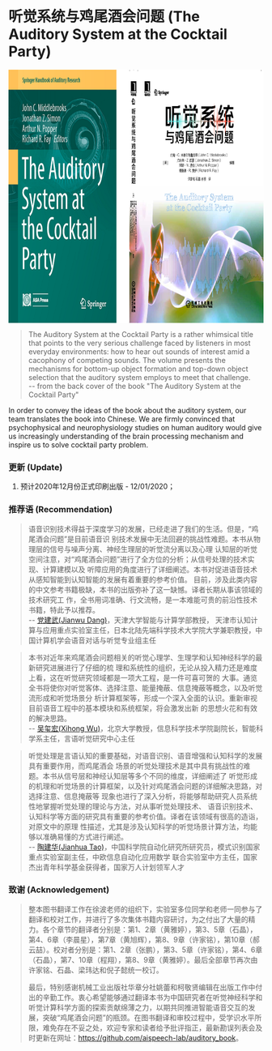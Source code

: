 # 听觉系统与鸡尾酒会问题 (The Auditory System at the Cocktail Party)

<img src="./assets/BookCover_The%20Auditory%20System%20at%20the%20Cocktail%20Party.png" height = "500" alt="BookCover" align=center />


> The Auditory System at the Cocktail Party is a rather whimsical title that points to the very serious challenge 
    faced by listeners in most everyday environments: how to hear out sounds of interest amid a cacophony of 
    competing sounds. The volume presents the mechanisms for bottom-up object formation and top-down object selection 
    that the auditory system employs to meet that challenge.  
     -- from the back cover of the book "The Auditory System at the Cocktail Party"


In order to convey the ideas of the book about the auditory system, our team translates the book into Chinese. We are
firmly convinced that psychophysical and neurophysiology studies on human auditory would give us increasingly 
understanding of the brain processing mechanism and inspire us to solve cocktail party problem.

### 更新 (Update)
1. 预计2020年12月份正式印刷出版 - 12/01/2020；

### 推荐语 (Recommendation)
> 语音识别技术得益于深度学习的发展，已经走进了我们的生活。但是，“鸡尾酒会问题”是目前语音识
别技术发展中无法回避的挑战性难题。本书从物理层的信号与噪声分离、神经生理层的听觉流分离以及心理
认知层的听觉空间注意，对“鸡尾酒会问题”进行了全方位的分析；从信号处理的技术实现、计算建模以及
听障应用的角度进行了详细阐述。本书对促进语音技术从感知智能到认知智能的发展有着重要的参考价值。
目前，涉及此类内容的中文参考书籍极缺，本书的出版弥补了这一缺憾。译者长期从事该领域的技术研究工
作，全书用词准确、行文流畅，是一本难能可贵的前沿性技术书籍，特此予以推荐。  
-- <a href="https://scholar.google.com/citations?user=Wk5ApskAAAAJ&hl=en&oi=ao" target="_blank">党建武(Jianwu Dang)</a>，天津大学智能与计算学部教授，
>天津市认知计算与应用重点实验室主任，日本北陆先端科学技术大学院大学兼职教授，中国计算机学会语音对话与听觉专业组主任

> 本书对近年来鸡尾酒会问题相关的听觉心理学、生理学和认知神经科学的最新研究进展进行了仔细的梳
理和系统性的组织，无论从投入精力还是难度上看，这在听觉研究领域都是一项大工程，是一件可喜可贺的
大事。通览全书将使你对听觉客体、选择注意、能量掩蔽、信息掩蔽等概念，以及听觉流形成和听觉场景分
析计算框架等，形成一个深入全面的认识。重新审视目前语音工程中的基本模块和系统框架，将会激发出新
的思想火花和有效的解决思路。  
-- <a href="https://scholar.google.com/citations?user=0ZSjU8QAAAAJ&hl=en&oi=ao" target="_blank">吴玺宏(Xihong Wu)</a>，北京大学教授，信息科学技术学院副院长，智能科学系主任，言语听觉研究中心主任

> 听觉处理是言语认知的重要基础，对语音识别、语音增强和认知科学的发展具有重要作用，而鸡尾酒会
场景的听觉处理技术是其中具有挑战性的难题。本书从信号层和神经认知层等多个不同的维度，详细阐述了
听觉形成的机理和听觉场景的计算框架，以及针对鸡尾酒会问题的详细解决思路，对选择注意、信息掩蔽等
现象也进行了深入分析，将能够帮助研究人员系统性地掌握听觉处理的理论与方法，对从事听觉处理技术、
语音识别技术、认知科学等方面的研究具有重要的参考价值。译者在该领域有很高的造诣，对原文中的原理
性描述，尤其是涉及认知科学的听觉场景计算方法，均能够以准确易懂的方式进行阐述。  
-- <a href="http://people.ucas.edu.cn/~taojianhua?language=en" target="_blank">陶建华(Jianhua Tao)</a>，中国科学院自动化研究所研究员，模式识别国家重点实验室副主任，中欧信息自动化应用数学
联合实验室中方主任，国家杰出青年科学基金获得者，国家万人计划领军人才

### 致谢 (Acknowledgement)
>整本图书翻译工作在徐波老师的组织下，实验室多位同学和老师一同参与了翻译和校对工作，并进行了多次集体书籍内容研讨，为之付出了大量的精力。各个章节的翻译者分别是：第1、2章（黄雅婷），第3、5章（石晶），第4、6章（李晨星），第7章（黄旭辉），第8、9章（许家铭），第10章（郝云喆）。校对者分别是：第1、2章（张鹏），第3、5章（许家铭），第4、6章（石晶），第7、10章（程翔），第8、9章（黄雅婷）。最后全部章节再次由许家铭、石晶、梁玮达和倪子懿统一校订。
>
>最后，特别感谢机械工业出版社华章分社姚蕾和柯敬贤编辑在出版工作中付出的辛勤工作。衷心希望能够通过翻译本书为中国研究者在听觉神经科学和听觉计算科学方面的探索贡献绵薄之力，以期共同推进智能语音交互的发展，突破“鸡尾酒会问题”的瓶颈。在图书翻译和审校过程中，受学识水平所限，难免存在不妥之处，欢迎专家和读者给予批评指正，最新勘误列表会及时更新在网址：<a href="https://github.com/aispeech-lab/auditory_book" target="_blank">https://github.com/aispeech-lab/auditory_book</a>。
>
